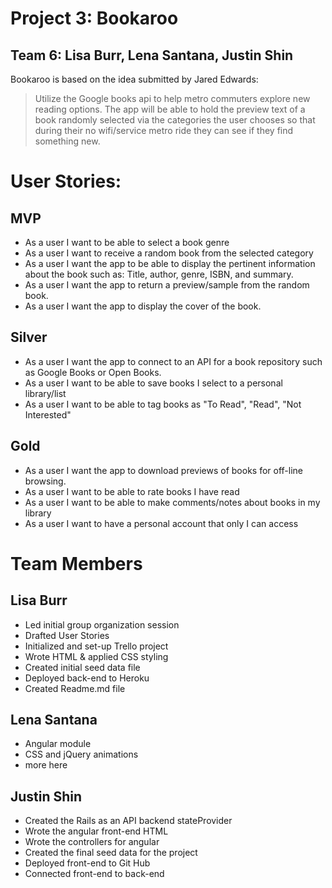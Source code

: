 # Project 3: **Bookaroo**
## Team 6: Lisa Burr, Lena Santana, Justin Shin
Bookaroo is based on the idea submitted by Jared Edwards:
> Utilize the Google books api to help metro commuters explore new reading options. The app will be able to hold the preview text of a book randomly selected via the categories the user chooses so that during their no wifi/service metro ride they can see if they find something new.

# User Stories:

## MVP
- As a user I want to be able to select a book genre
- As a user I want to receive a random book from the selected category
- As a user I want the app to be able to display the pertinent information about the book such as: Title, author, genre, ISBN, and summary.
- As a user I want the app to return a preview/sample from the random book.
- As a user I want the app to display the cover of the book.

## Silver
- As a user I want the app to connect to an API for a book repository such as Google Books or Open Books.
- As a user I want to be able to save books I select to a personal library/list
- As a user I want to be able to tag books as "To Read", "Read", "Not Interested"

## Gold
- As a user I want the app to download previews of books for off-line browsing.
- As a user I want to be able to rate books I have read
- As a user I want to be able to make comments/notes about books in my library
- As a user I want to have a personal account that only I can access

# Team Members

## Lisa Burr
- Led initial group organization session
- Drafted User Stories
- Initialized and set-up Trello project
- Wrote HTML & applied CSS styling
- Created initial seed data file
- Deployed back-end to Heroku
- Created Readme.md file

## Lena Santana
- Angular module
- CSS and jQuery animations
- more here

## Justin Shin
- Created the Rails as an API backend stateProvider
- Wrote the angular front-end HTML
- Wrote the controllers for angular
- Created the final seed data for the project
- Deployed front-end to Git Hub
- Connected front-end to back-end
